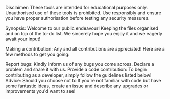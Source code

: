 Disclaimer:
These tools are intended for educational purposes only. Unauthorised use of these tools is prohibited. Use responsibly and ensure you have proper authorisation before testing any security measures.


Synopsis: Welcome to our public endeavour! Keeping the files organised and on top of the to-do list. We sincerely hope you enjoy it and we eagerly await your input!

Making a contribution: Any and all contributions are appreciated! Here are a few methods to get you going:

Report bugs: Kindly inform us of any bugs you come across. Declare a problem and share it with us. Provide a code contribution: To begin contributing as a developer, simply follow the guidelines listed below! Advice: Should you choose not to If you're not familiar with code but have some fantastic ideas, create an issue and describe any upgrades or improvements you'd want to see!
